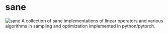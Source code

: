 # sane
![sane](./assets/teaser.png)
A collection of sane implementations of linear operators and various algorithms in sampling and optimization implemented in python/pytorch.
